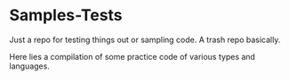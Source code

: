 # Samples-Tests
Just a repo for testing things out or sampling code. A trash repo basically.

Here lies a compilation of some practice code of various types and languages.

